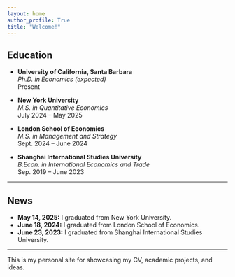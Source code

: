 ```yaml
---
layout: home
author_profile: True
title: "Welcome!"
---
```


## Education

- **University of California, Santa Barbara**  
  _Ph.D. in Economics (expected)_  
  Present

- **New York University**  
  _M.S. in Quantitative Economics_  
  July 2024 – May 2025

- **London School of Economics**  
  _M.S. in Management and Strategy_  
  Sept. 2024 – June 2024
  
- **Shanghai International Studies University**  
  _B.Econ. in International Economics and Trade_  
  Sep. 2019 – June 2023

---

## News

- **May 14, 2025:** I graduated from New York University.
- **June 18, 2024:** I graduated from London School of Economics.
- **June 23, 2023:** I graduated from Shanghai International Studies University.

---

This is my personal site for showcasing my CV, academic projects, and ideas.